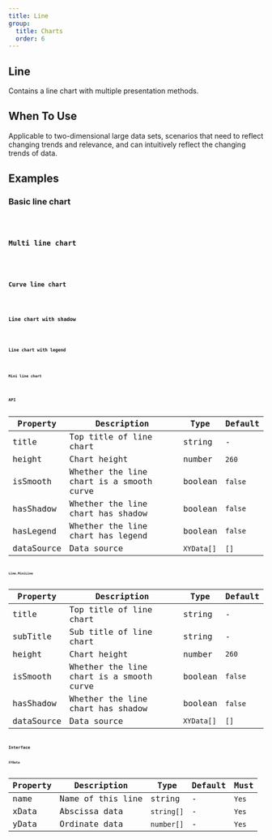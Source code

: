 ```yaml
---
title: Line
group:
  title: Charts
  order: 6
---
```


## Line

Contains a line chart with multiple presentation methods.

## When To Use

Applicable to two-dimensional large data sets, scenarios that need to reflect changing trends and relevance, and can intuitively reflect the changing trends of data.

## Examples

### Basic line chart

<code src='@Comp/Line/demo/basic.tsx' />

### Multi line chart

<code src='@Comp/Line/demo/multi.tsx' />

### Curve line chart

<code src='@Comp/Line/demo/curve.tsx' />

### Line chart with shadow

<code src='@Comp/Line/demo/shadow.tsx' />

### Line chart with legend

<code src='@Comp/Line/demo/legend.tsx' />

### Mini line chart

<code src='@Comp/Line/demo/mini.tsx' />

## API

| Property   | Description                              | Type       | Default |
| ---------- | ---------------------------------------- | ---------- | ------- |
| title      | Top title of line chart                  | string     | -       |
| height     | Chart height                             | number     | `260`   |
| isSmooth   | Whether the line chart is a smooth curve | boolean    | `false` |
| hasShadow  | Whether the line chart has shadow        | boolean    | `false` |
| hasLegend  | Whether the line chart has legend        | boolean    | `false` |
| dataSource | Data source                              | `XYData[]` | `[]`    |

### Line.MiniLine

| Property   | Description                              | Type       | Default |
| ---------- | ---------------------------------------- | ---------- | ------- |
| title      | Top title of line chart                  | string     | -       |
| subTitle   | Sub title of line chart                  | string     | -       |
| height     | Chart height                             | number     | `260`   |
| isSmooth   | Whether the line chart is a smooth curve | boolean    | `false` |
| hasShadow  | Whether the line chart has shadow        | boolean    | `false` |
| dataSource | Data source                              | `XYData[]` | `[]`    |

## Interface

### XYData

| Property | Description       | Type       | Default | Must  |
| -------- | ----------------- | ---------- | ------- | ----- |
| name     | Name of this line | string     | -       | `Yes` |
| xData    | Abscissa data     | `string[]` | -       | `Yes` |
| yData    | Ordinate data     | `number[]` | -       | `Yes` |
